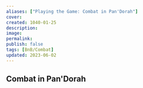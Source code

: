 ```yaml
---
aliases: ["Playing the Game: Combat in Pan'Dorah"]
cover: 
created: 1040-01-25
description: 
image: 
permalink: 
publish: false
tags: [BnB/Combat]
updated: 2023-06-02
---
```


## Combat in Pan'Dorah